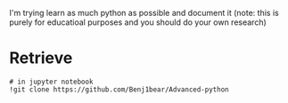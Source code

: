 I'm trying learn as much python as possible and document it (note: this is purely for educatioal purposes and you should do your own research)
# Retrieve
```
# in jupyter notebook
!git clone https://github.com/Benj1bear/Advanced-python
```
